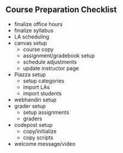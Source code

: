 

## Course Preparation Checklist

- finalize office hours
- finalize syllabus
- LA scheduling
- canvas setup
  - course copy
  - assignment/gradebook setup
  - schedule adjustments
  - update instructor page
- Piazza setup
  - setup categories
  - import LAs
  - import students
- webhandin setup
- grader setup
  - setup assignments
  - graders
- codepost setup
  - copy/initialize
  - copy scripts
- welcome message/video

